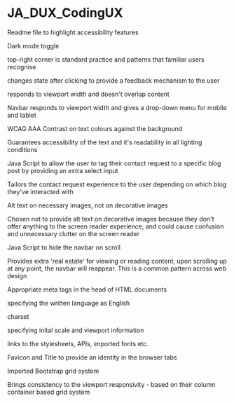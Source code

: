 # JA_DUX_CodingUX

Readme file to highlight accessibility features

Dark mode toggle

  top-right corner is standard practice and patterns that familiar users recognise
  
  changes state after clicking to provide a feedback mechanism to the user 
  
  responds to viewport width and doesn't overlap content


Navbar responds to viewport width and gives a drop-down menu for mobile and tablet
  
  
WCAG AAA Contrast on text colours against the background

  Guarantees accessibility of the text and it's readability in all lighting conditions


Java Script to allow the user to tag their contact request to a specific blog post by providing an extra select input

  Tailors the contact request experience to the user depending on which blog they've interacted with


Alt text on necessary images, not on decorative images

  Chosen not to provide alt text on decorative images because they don't offer anything to the screen reader experience, and could cause confusion and unnecessary clutter on the screen reader


Java Script to hide the navbar on scroll

  Provides extra 'real estate' for viewing or reading content, upon scrolling up at any point, the navbar will reappear. This is a common pattern across web design


Appropriate meta tags in the head of HTML documents

  specifying the written language as English
  
  charset
  
  specifying inital scale and viewport information
  
  links to the stylesheets, APIs, imported fonts etc.


Favicon and Title to provide an identity in the browser tabs


Imported Bootstrap grid system

  Brings consistency to the viewport responsivity - based on their column container based grid system
